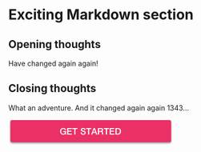 # Exciting Markdown section

## Opening thoughts

Have changed again again!


## Closing thoughts

What an adventure. And it changed again again 1343...

![image](./images/btn_get_started_1343.png)
